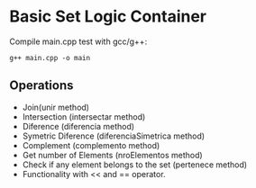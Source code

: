 # Basic Set Logic Container

Compile main.cpp test with gcc/g++:

```
g++ main.cpp -o main
```

## Operations

- Join(unir method)
- Intersection (intersectar method)
- Diference (diferencia method)
- Symetric Diference (diferenciaSimetrica method)
- Complement (complemento method)
- Get number of Elements (nroElementos method)
- Check if any element belongs to the set (pertenece method)
- Functionality with << and == operator.